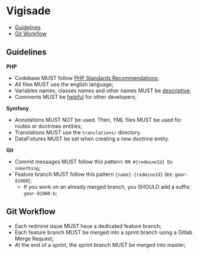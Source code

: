 # Vigisade

* [Guidelines](#guidelines)
* [Git Workflow](#git-workflow)


## Guidelines

__PHP__
* Codebase MUST follow [PHP Standards Recommendations](https://www.php-fig.org/psr/);
* All files MUST use the english language;
* Variables names, classes names and other names MUST be [descriptive](https://hackernoon.com/the-art-of-naming-variables-52f44de00aad);
* Comments MUST be [helpful](https://blog.codinghorror.com/code-tells-you-how-comments-tell-you-why/) for other developers;

__Symfony__
* Annotations MUST NOT be used. Then, YML files MUST be used for routes or doctrines entities;
* Translations MUST use the `translations/` directory.
* DataFixtures MUST be set when creating a new doctrine entity.

__Git__
* Commit messages MUST follow this pattern: `RM #{redmineId} Do something`;
* Feature branch MUST follow this pattern `{name}-{redmineId}` (ex: `gmar-81000`);
    * If you work on an already merged branch, you SHOULD add a suffix: `gmar-81000-b`;


## Git Workflow

* Each redmine issue MUST have a dedicated feature branch;
* Each feature branch MUST be merged into a sprint branch using a Gitlab Merge Request;
* At the end of a sprint, the sprint branch MUST be merged into master;
